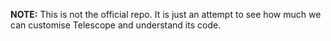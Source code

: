 **NOTE:** This is not the official repo. It is just an attempt to see how much we can customise Telescope and understand its code.

